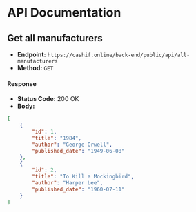 # API Documentation

## Get all manufacturers

- **Endpoint:** `https://cashif.online/back-end/public/api/all-manufacturers`
- **Method:** `GET`


#### Response
- **Status Code:** 200 OK
- **Body:**
```json
[
    {
        "id": 1,
        "title": "1984",
        "author": "George Orwell",
        "published_date": "1949-06-08"
    },
    {
        "id": 2,
        "title": "To Kill a Mockingbird",
        "author": "Harper Lee",
        "published_date": "1960-07-11"
    }
]

